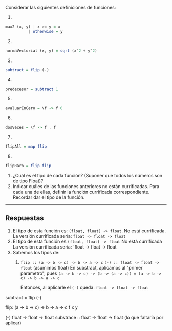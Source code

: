 Considerar las siguientes definiciones de funciones:


1. 
```haskell
max2 (x, y) | x >= y = x
		  | otherwise = y
```
2. 
```haskell
normaVectorial (x, y) = sqrt (x^2 + y^2)
```
3. 
```haskell
subtract = flip (-)
```
4. 
```haskell
predecesor = subtract 1
```
5. 
```haskell
evaluarEnCero = \f -> f 0
```
6. 
```haskell
dosVeces = \f -> f . f
```
7. 
```haskell
flipAll = map flip
```
8. 
```haskell
flipRaro = flip flip
```

1. ¿Cuál es el tipo de cada función? (Suponer que todos los números son de tipo Float)?
2. Indicar cuáles de las funciones anteriores no están currificadas. Para cada una de ellas, definir la función currificada correspondiente. Recordar dar el tipo de la función.

---
## Respuestas 

1. El tipo de esta función es: `(float, float) -> float`. 
   No está currificada. 
   La versión currificada sería:
   `float -> float -> float`
2. El tipo de esta función es `(float, float) -> float`
   No está currificada
   La versión currificada sería:
   `float -> float -> float
3. Sabemos los tipos de:
	1. `flip :: (a -> b -> c) -> b -> a -> c`
	   `(-) :: float -> float -> float` (asumimos float)
	   En substract, aplicamos al "primer parametro", pues 
	   `(a -> b -> c) -> (b -> (a -> c)) = (a -> b -> c) -> b -> a -> c`
	   
	   Entonces, al aplicarle el `(-)` queda: `float -> float -> float`


subtract = flip (-)

flip: (a -> b -> c) -> b -> a -> c
				f                 x           y

(-)
float -> float -> float
substrace :: float -> float -> float (lo que faltaría por aplicar)